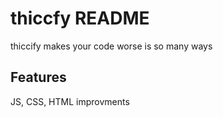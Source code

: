 # thiccfy README

thiccify makes your code worse is so many ways

## Features

JS, CSS, HTML improvments 

## 